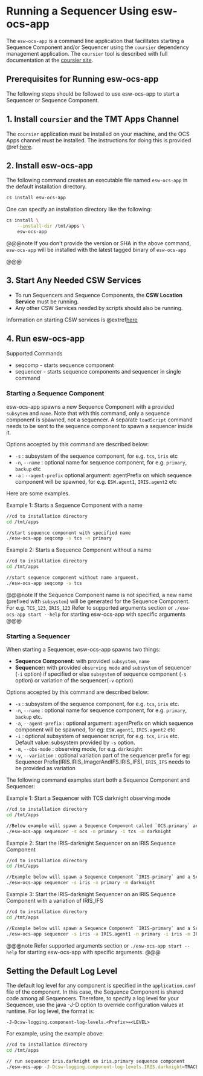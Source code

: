 # Running a Sequencer Using esw-ocs-app

The `esw-ocs-app` is a command line application that facilitates starting a Sequence Component and/or Sequencer
using the `coursier` dependency management application. The `coursier` tool is described with full documentation
at the [coursier site](https://get-coursier.io).

## Prerequisites for Running esw-ocs-app

The following steps should be followed to use esw-ocs-app to start a Sequencer or Sequence Component.

## 1. Install `coursier` and the TMT Apps Channel

The `coursier` application must be installed on your machine, and the OCS Apps channel must be installed.
The instructions for doing this is provided @ref:[here](../technical/apps/getting-apps.md).

## 2. Install esw-ocs-app

The following command creates an executable file named `esw-ocs-app` in the default installation directory.

```bash
cs install esw-ocs-app
```

One can specify an installation directory like the following:

```bash
cs install \
    --install-dir /tmt/apps \
    esw-ocs-app
```

@@@note
If you don't provide the version or SHA in the above command, `esw-ocs-app` will be installed with the latest tagged binary of `esw-ocs-app`

@@@

## 3. Start Any Needed CSW Services

* To run Sequencers and Sequence Components, the **CSW Location Service** must be running.
* Any other CSW Services needed by scripts should also be running.

Information on starting CSW services is @extref[here](csw:commons/apps)

## 4. Run esw-ocs-app

Supported Commands

* seqcomp - starts sequence component
* sequencer - starts sequence components and sequencer in single command

### Starting a Sequence Component

esw-ocs-app spawns a new Sequence Component with a provided `subsytem` and `name`.
Note that with this command, only a sequence component is spawned, not a sequencer.
A separate `loadScript` command needs to be sent to the sequence component to spawn a sequencer inside it.

Options accepted by this command are described below:

* `-s` : subsystem of the sequence component, for e.g. `tcs`, `iris` etc
* `-n`, `--name` : optional name for sequence component, for e.g. `primary`, `backup` etc
* `-a` : `--agent-prefix`  optional argument: agentPrefix on which sequence component will be spawned, for e.g. `ESW.agent1`, `IRIS.agent2` etc

Here are some examples.

Example 1: Starts a Sequence Component with a name

```bash
//cd to installation directory
cd /tmt/apps

//start sequence component with specified name
./esw-ocs-app seqcomp -s tcs -n primary
```

Example 2: Starts a Sequence Component without a name

```bash
//cd to installation directory
cd /tmt/apps

//start sequence component without name argument.
./esw-ocs-app seqcomp -s tcs
```

@@@note
If the Sequence Component name is not specified, a new name (prefixed with `subsystem`) will be generated for the Sequence Component.
For e.g. `TCS_123`, `IRIS_123`
Refer to supported arguments section or `./esw-ocs-app start --help` for starting esw-ocs-app with specific arguments
@@@

### Starting a Sequencer

When starting a Sequencer, esw-ocs-app spawns two things:

* **Sequence Component:** with provided `subsystem`, `name`
* **Sequencer:** with provided `observing mode` and
`subsystem` of sequencer (`-i` option) if specified or else `subsystem` of sequence component (`-s` option) or variation of the sequencer(`-v` option)

Options accepted by this command are described below:

* `-s` : subsystem of the sequence component, for e.g. `tcs`, `iris` etc.
* `-n`, `--name` : optional name for sequence component, for e.g. `primary`, `backup` etc.
* `-a`, `--agent-prefix` : optional argument: agentPrefix on which sequence component will be spawned, for eg: `ESW.agent1`, `IRIS.agent2` etc
* `-i` : optional subsystem of sequencer script, for e.g. `tcs`, `iris` etc. Default value: subsystem provided by `-s` option.
* `-m`, `--obs-mode` : observing mode, for e.g. `darknight`
* `-v`, `--variation` : optional variation part of the sequencer prefix for eg: Sequencer Prefix(IRIS.IRIS_ImagerAndIFS.IRIS_IFS), `IRIS_IFS` needs to be provided as variation

The following command examples start both a Sequence Component and Sequencer:

Example 1: Start a Sequencer with TCS darknight observing mode

```bash
//cd to installation directory
cd /tmt/apps

//Below example will spawn a Sequence Component called `OCS.primary` and a Sequencer `TCS.darknight` in it.
./esw-ocs-app sequencer -s ocs -n primary -i tcs -m darknight
```

Example 2: Start the IRIS-darknight Sequencer on an IRIS Sequence Component

```bash
//cd to installation directory
cd /tmt/apps

//Example below will spawn a Sequence Component `IRIS-primary` and a Sequencer `IRIS-darknight` in it.
./esw-ocs-app sequencer -s iris -n primary -m darknight

```

Example 3: Start the IRIS-darknight Sequencer on an IRIS Sequence Component with a variation of IRIS_IFS

```bash
//cd to installation directory
cd /tmt/apps

//Example below will spawn a Sequence Component `IRIS-primary` and a Sequencer `IRIS-ImagerAndIFS` in it with variation as IRIS_IFS
./esw-ocs-app sequencer -s iris -a IRIS.agent1 -n primary -i iris -m IRIS_ImagerAndIFS -v IRIS_IFS

```

@@@note
Refer supported arguments section or `./esw-ocs-app start --help` for starting esw-ocs-app with specific arguments.
@@@

## Setting the Default Log Level

The default log level for any component is specified in the `application.conf` file of the component.  In this case,
the Sequence Component is shared code among all Sequencers.  Therefore, to specify a log level for your Sequencer,
use the java -J-D option to override configuration values at runtime.  For log level, the format is:

```
-J-Dcsw-logging.component-log-levels.<Prefix>=<LEVEL>
```

For example, using the example above:

```bash
//cd to installation directory
cd /tmt/apps

// run sequencer iris.darknight on iris.primary sequence component
./esw-ocs-app -J-Dcsw-logging.component-log-levels.IRIS.darknight=TRACE sequencer -s iris -n primary -m darknight
```
